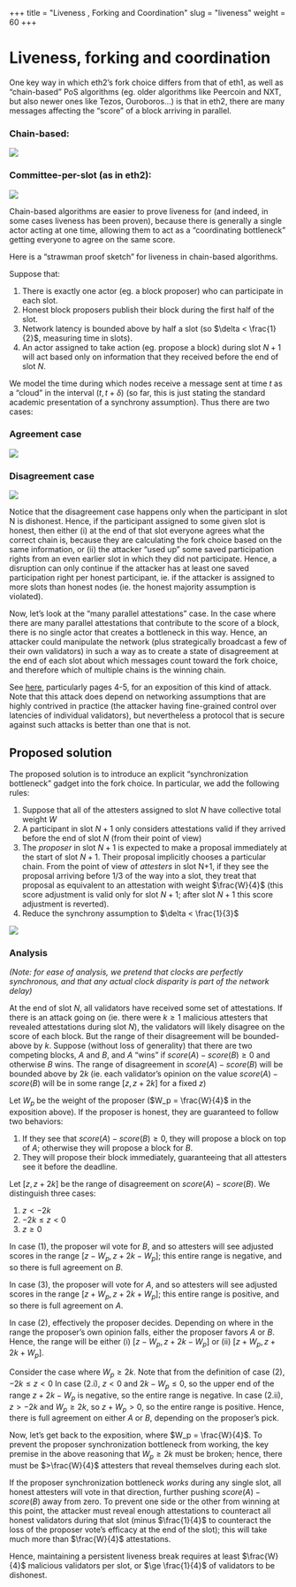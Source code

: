 +++
title = "Liveness , Forking and Coordination"
slug = "liveness"
weight = 60
+++

# Liveness, forking and coordination

One key way in which eth2’s fork choice differs from that of eth1, as
well as “chain-based” PoS algorithms (eg. older algorithms like Peercoin
and NXT, but also newer ones like Tezos, Ouroboros…) is that in eth2,
there are many messages affecting the “score” of a block arriving in
parallel.

### [](https://notes.ethereum.org/@vbuterin/lmd_ghost_mitigation#Chain-based "Chain-based")Chain-based:

![](http://web.archive.org/web/20200704180058im_/https://vitalik.ca/files/posts_files/cbc-casper-files/Chain4.png)

### [](https://notes.ethereum.org/@vbuterin/lmd_ghost_mitigation#Committee-per-slot-as-in-eth2 "Committee-per-slot-as-in-eth2")Committee-per-slot (as in eth2):

![](http://web.archive.org/web/20200720052252im_/https://vitalik.ca/files/posts_files/cbc-casper-files/Chain13.png)

Chain-based algorithms are easier to prove liveness for (and indeed, in
some cases liveness has been proven), because there is generally a
single actor acting at one time, allowing them to act as a “coordinating
bottleneck” getting everyone to agree on the same score.

Here is a “strawman proof sketch” for liveness in chain-based
algorithms.

Suppose that:

1.  There is exactly one actor (eg. a block proposer) who can
    participate in each slot.
2.  Honest block proposers publish their block during the first half of
    the slot.
3.  Network latency is bounded above by half a slot (so
    $\delta < \frac{1}{2}$, measuring time in slots).
4.  An actor assigned to take action (eg. propose a block) during slot
    $N+1$ will act based only on information that they received before
    the end of slot $N$.

We model the time during which nodes receive a message sent at time $t$
as a “cloud” in the interval $(t, t+\delta)$ (so far, this is just
stating the standard academic presentation of a synchrony assumption).
Thus there are two cases:

### [](https://notes.ethereum.org/@vbuterin/lmd_ghost_mitigation#Agreement-case "Agreement-case")Agreement case

![](https://storage.googleapis.com/ethereum-hackmd/upload_6b01831335316ee54c7b9b110aa3bf58.png)

### [](https://notes.ethereum.org/@vbuterin/lmd_ghost_mitigation#Disagreement-case "Disagreement-case")Disagreement case

![](https://storage.googleapis.com/ethereum-hackmd/upload_e68e0a039eb85578656b52df50299ef1.png)

Notice that the disagreement case happens only when the participant in
slot N is dishonest. Hence, if the participant assigned to some given
slot is honest, then either (i) at the end of that slot everyone agrees
what the correct chain is, because they are calculating the fork choice
based on the same information, or (ii) the attacker “used up” some saved
participation rights from an even earlier slot in which they did not
participate. Hence, a disruption can only continue if the attacker has
at least one saved participation right per honest participant, ie. if
the attacker is assigned to more slots than honest nodes (ie. the honest
majority assumption is violated).

Now, let’s look at the “many parallel attestations” case. In the case
where there are many parallel attestations that contribute to the score
of a block, there is no single actor that creates a bottleneck in this
way. Hence, an attacker could manipulate the network (plus strategically
broadcast a few of their own validators) in such a way as to create a
state of disagreement at the end of each slot about which messages count
toward the fork choice, and therefore which of multiple chains is the
winning chain.

See [here](https://arxiv.org/pdf/2009.04987.pdf), particularly pages
4-5, for an exposition of this kind of attack. Note that this attack
does depend on networking assumptions that are highly contrived in
practice (the attacker having fine-grained control over latencies of
individual validators), but nevertheless a protocol that is secure
against such attacks is better than one that is not.

## [](https://notes.ethereum.org/@vbuterin/lmd_ghost_mitigation#Proposed-solution "Proposed-solution")Proposed solution

The proposed solution is to introduce an explicit “synchronization
bottleneck” gadget into the fork choice. In particular, we add the
following rules:

1.  Suppose that all of the attesters assigned to slot $N$ have
    collective total weight $W$
2.  A participant in slot $N+1$ only considers attestations valid if
    they arrived before the end of slot $N$ (from their point of view)
3.  The _proposer_ in slot $N+1$ is expected to make a proposal
    immediately at the start of slot $N+1$. Their proposal implicitly
    chooses a particular chain. From the point of view of _attesters_ in
    slot N+1, if they see the proposal arriving before 1/3 of the way
    into a slot, they treat that proposal as equivalent to an
    attestation with weight $\frac{W}{4}$ (this score adjustment is
    valid only for slot $N+1$; after slot $N+1$ this score adjustment is
    reverted).
4.  Reduce the synchrony assumption to $\delta < \frac{1}{3}$

![](https://storage.googleapis.com/ethereum-hackmd/upload_6de409c1965e8af422227c30fde1cd44.png)

### [](https://notes.ethereum.org/@vbuterin/lmd_ghost_mitigation#Analysis "Analysis")Analysis

_(Note: for ease of analysis, we pretend that clocks are perfectly
synchronous, and that any actual clock disparity is part of the network
delay)_

At the end of slot $N$, all validators have received some set of
attestations. If there is an attack going on (ie. there were $k\ge1$
malicious attesters that revealed attestations during slot $N$), the
validators will likely disagree on the score of each block. But the
range of their disagreement will be bounded-above by $k$. Suppose
(without loss of generality) that there are two competing blocks, $A$
and $B$, and $A$ “wins” if $score(A) - score(B) \ge 0$ and otherwise $B$
wins. The range of disagreement in $score(A) - score(B)$ will be bounded
above by $2k$ (ie. each validator’s opinion on the value
$score(A) - score(B)$ will be in some range $[z, z+2k]$ for a fixed $z$)

Let $W_p$ be the weight of the proposer ($W_p = \frac{W}{4}$ in the
exposition above). If the proposer is honest, they are guaranteed to
follow two behaviors:

1.  If they see that $score(A) - score(B) \ge 0$, they will propose a
    block on top of $A$; otherwise they will propose a block for $B$.
2.  They will propose their block immediately, guaranteeing that all
    attesters see it before the deadline.

Let $[z, z+2k]$ be the range of disagreement on $score(A) - score(B)$.
We distinguish three cases:

1.  $z < -2k$
2.  $-2k \le z < 0$
3.  $z \ge 0$

In case (1), the proposer wil vote for $B$, and so attesters will see
adjusted scores in the range $[z-W_p, z+2k-W_p]$; this entire range is
negative, and so there is full agreement on $B$.

In case (3), the proposer will vote for $A$, and so attesters will see
adjusted scores in the range $[z+W_p, z+2k+W_p]$; this entire range is
positive, and so there is full agreement on $A$.

In case (2), effectively the proposer decides. Depending on where in the
range the proposer’s own opinion falls, either the proposer favors $A$
or $B$. Hence, the range will be either (i) $[z-W_p, z+2k-W_p]$ or (ii)
$[z+W_p, z+2k+W_p]$.

Consider the case where $W_p \ge 2k$. Note that from the definition of
case (2), $-2k \le z < 0$ In case (2.i), $z < 0$ and $2k - W_p \le 0$,
so the upper end of the range $z+2k-W_p$ is negative, so the entire
range is negative. In case (2.ii), $z > -2k$ and $W_p \ge 2k$, so
$z + W_p > 0$, so the entire range is positive. Hence, there is full
agreement on either $A$ or $B$, depending on the proposer’s pick.

Now, let’s get back to the exposition, where $W_p = \frac{W}{4}$. To
prevent the proposer synchronization bottleneck from working, the key
premise in the above reasoning that $W_p \ge 2k$ must be broken; hence,
there must be $>\frac{W}{4}$ attesters that reveal themselves during
each slot.

If the proposer synchronization bottleneck _works_ during any single
slot, all honest attesters will vote in that direction, further pushing
$score(A) - score(B)$ away from zero. To prevent one side or the other
from winning at this point, the attacker must reveal enough attestations
to counteract all honest validators during that slot (minus
$\frac{1}{4}$ to counteract the loss of the proposer vote’s efficacy at
the end of the slot); this will take much more than $\frac{W}{4}$
attestations.

Hence, maintaining a persistent liveness break requires at least
$\frac{W}{4}$ malicious validators per slot, or $\ge \frac{1}{4}$ of
validators to be dishonest.
